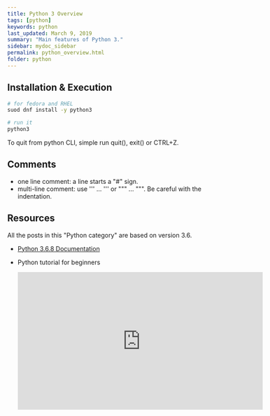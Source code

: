 ```yaml
---
title: Python 3 Overview
tags: [python]
keywords: python
last_updated: March 9, 2019
summary: "Main features of Python 3."
sidebar: mydoc_sidebar
permalink: python_overview.html
folder: python
---
```


## Installation & Execution
```bash
# for fedora and RHEL
suod dnf install -y python3

# run it
python3

```

To quit from python CLI, simple run quit(), exit() or CTRL+Z.

## Comments
* one line comment: a line starts a "#" sign.
* multi-line comment: use ''' ... ''' or """ ... """. Be careful with the indentation.

## Resources
All the posts in this "Python category" are based on version 3.6. 

* [Python 3.6.8 Documentation](https://docs.python.org/3.6/index.html)
* Python tutorial for beginners

    <iframe width="560" height="315" src="https://www.youtube.com/embed/_uQrJ0TkZlc" frameborder="0" allow="accelerometer; autoplay; encrypted-media; gyroscope; picture-in-picture" allowfullscreen></iframe>